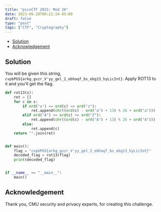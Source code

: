 ```yaml
---
title: "picoCTF 2021: Mod 26"
date: 2023-06-28T00:21:24-05:00
draft: false
type: "post"
tags: ["CTF", "Cryptography"]
---
```


- [Solution](#solution)
- [Acknowledgement](#acknowledgement)

## Solution

You will be given this string, `cvpbPGS{arkg_gvzr_V'yy_gel_2_ebhaqf_bs_ebg13_hyLicInt}`.
Apply ROT13 to it and you'll get the flag.

```python
def rot13(s):
    ret = []
    for c in s:
        if ord("a") <= ord(c) <= ord("z"):
            ret.append(chr((ord(c) - ord("a") + 13) % 26 + ord("a")))
        elif ord("A") <= ord(c) <= ord("Z"):
            ret.append(chr((ord(c) - ord("A") + 13) % 26 + ord("A")))
        else:
            ret.append(c)
    return "".join(ret)


def main():
    flag = "cvpbPGS{arkg_gvzr_V'yy_gel_2_ebhaqf_bs_ebg13_hyLicInt}"
    decoded_flag = rot13(flag)
    print(decoded_flag)


if __name__ == "__main__":
    main()
```

## Acknowledgement

Thank you, CMU security and privacy experts, for creating this challenge.

